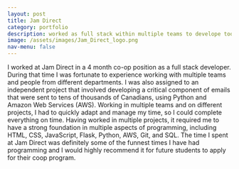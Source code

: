```yaml
---
layout: post
title: Jam Direct
category: portfolio
description: worked as full stack within multiple teams to develope tools that generates $100,000 in revenue annually 
image: /assets/images/Jam_Direct_logo.png
nav-menu: false
---
```


I worked at Jam Direct in a 4 month co-op position as a full stack developer. During that time I was fortunate to experience working with multiple teams and people from different departments. I was also assigned to an independent project that involved developing a critical component of emails that were sent to tens of thousands of Canadians, using Python and Amazon Web Services (AWS). Working in multiple teams and on different projects, I had to quickly adapt and manage my time, so I could complete everything on time. Having worked in multiple projects, it required me to have a strong foundation in multiple aspects of programming, including HTML, CSS, JavaScript, Flask, Python, AWS, Git, and SQL. The time I spent at Jam Direct was definitely some of the funnest times I have had programming and I would highly recommend it for future students to apply for their coop program.